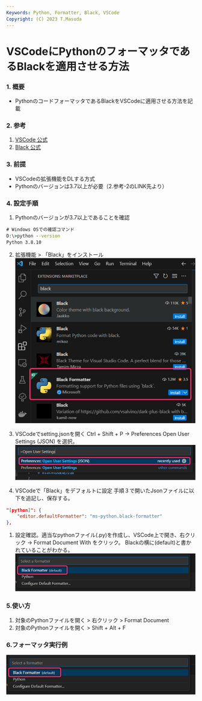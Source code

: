 ```yaml
---
Keywords: Python, Formatter, Black, VSCode
Copyright: (C) 2023 T.Masuda
---
```

# VSCodeにPythonのフォーマッタであるBlackを適用させる方法

### 1. 概要
* PythonのコードフォーマッタであるBlackをVSCodeに適用させる方法を記載

### 2. 参考
1. [VSCode 公式](https://code.visualstudio.com/docs/python/formatting)
2. [Black 公式](https://black.readthedocs.io/en/stable/integrations/editors.html#visual-studio-code)

### 3. 前提
* VSCodeの拡張機能をDLする方式
* Pythonのバージョンは3.7以上が必要（2.参考-2のLINK先より）

### 4. 設定手順

1. Pythonのバージョンが3.7以上であることを確認
```cmd
# Windows OSでの確認コマンド
D:\>python --version
Python 3.8.10
```

2. 拡張機能 > 「Black」をインストール
![2.dio.png](./2.dio.png)


1. VSCodeでsetting.jsonを開く
Ctrl + Shift + P -> Preferences Open User Settings (JSON) を選択。
![3.dio.png](./3.dio.png)


1. VSCodeで「Black」をデフォルトに設定
手順３で開いたJsonファイルに以下を追記し、保存する。
```json
"[python]": {
    "editor.defaultFormatter": "ms-python.black-formatter"
},
```

1. 設定確認。適当なpythonファイル(.py)を作成し、VSCode上で開き、右クリック -> Format Document With をクリック。
Blackの横に(default)と書かれていることがわかる。
![5.dio.png](./5.dio.png)


### 5.使い方
1. 対象のPythonファイルを開く > 右クリック > Format Document
2. 対象のPythonファイルを開く > Shift + Alt + F

### 6.フォーマッタ実行例
![6.gif](./5.dio.png)










